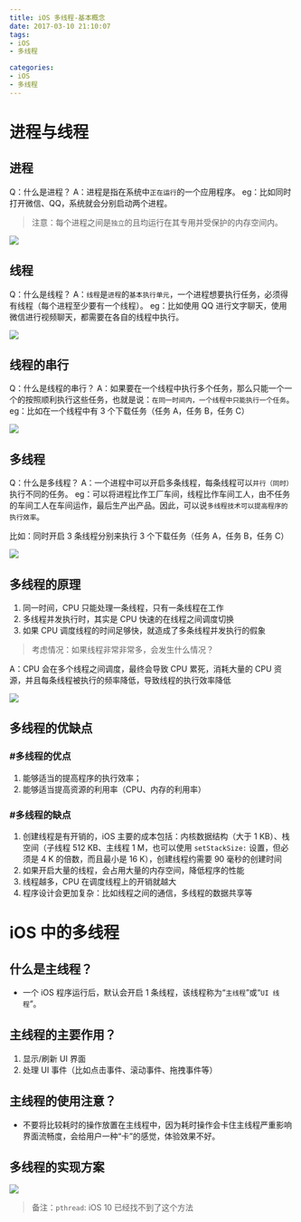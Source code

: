 ```yaml
---
title: iOS 多线程-基本概念 
date: 2017-03-10 21:10:07
tags:
- iOS
- 多线程

categories: 
- iOS
- 多线程
---
```


# 进程与线程
## 进程
Q：什么是进程？
A：进程是指在系统中`正在运行`的一个应用程序。
eg：比如同时打开微信、QQ，系统就会分别启动两个进程。
> 注意：每个进程之间是`独立`的且均运行在其专用并受保护的内存空间内。

![](https://blogimages-1254431338.cos.ap-shenzhen-fsi.myqcloud.com/Snip20170316_4.png?imageView2/0/h/120/)

## 线程
Q：什么是线程？
A：`线程`是`进程`的`基本执行单元`，一个进程想要执行任务，必须得有线程（每个进程至少要有一个线程）。
eg：比如使用 QQ 进行文字聊天，使用微信进行视频聊天，都需要在各自的线程中执行。

![](https://blogimages-1254431338.cos.ap-shenzhen-fsi.myqcloud.com/Snip20170316_3.png?imageView2/0/h/120/)
<!-- more -->
## 线程的串行
Q：什么是线程的串行？
A：如果要在一个线程中执行多个任务，那么只能一个一个的按照顺利执行这些任务，也就是说：`在同一时间内，一个线程中只能执行一个任务`。
eg：比如在一个线程中有 3 个下载任务（任务 A，任务 B，任务 C）

![](https://blogimages-1254431338.cos.ap-shenzhen-fsi.myqcloud.com/Snip20170316_7.png?imageView2/0/h/250/)

## 多线程
Q：什么是多线程？
A：一个进程中可以开启多条线程，每条线程可以`并行（同时）`执行不同的任务。
eg：可以将进程比作工厂车间，线程比作车间工人，由不任务的车间工人在车间运作，最后生产出产品。因此，可以说`多线程技术可以提高程序的执行效率`。

比如：同时开启 3 条线程分别来执行 3 个下载任务（任务 A，任务 B，任务 C）

![](https://blogimages-1254431338.cos.ap-shenzhen-fsi.myqcloud.com/Snip20170316_8.png?imageView2/0/h/170/)


## 多线程的原理

1. 同一时间，CPU 只能处理一条线程，只有一条线程在工作
2. 多线程并发执行时，其实是 CPU 快速的在线程之间调度切换
3. 如果 CPU 调度线程的时间足够快，就造成了多条线程并发执行的假象

>考虑情况：如果线程非常非常多，会发生什么情况？

A：CPU 会在多个线程之间调度，最终会导致 CPU 累死，消耗大量的 CPU 资源，并且每条线程被执行的频率降低，导致线程的执行效率降低

![](https://blogimages-1254431338.cos.ap-shenzhen-fsi.myqcloud.com/Snip20170316_9.png?imageView2/0/h/170/)

## 多线程的优缺点
### #多线程的优点
1. 能够适当的提高程序的执行效率；
2. 能够适当提高资源的利用率（CPU、内存的利用率）

### #多线程的缺点
1. 创建线程是有开销的，iOS 主要的成本包括：内核数据结构（大于 1 KB）、栈空间（子线程 512 KB、主线程 1 M，也可以使用 `setStackSize:` 设置，但必须是 4 K 的倍数，而且最小是 16 K），创建线程约需要 90 毫秒的创建时间
2. 如果开启大量的线程，会占用大量的内存空间，降低程序的性能
3. 线程越多，CPU 在调度线程上的开销就越大
4. 程序设计会更加复杂：比如线程之间的通信，多线程的数据共享等


# iOS 中的多线程
## 什么是主线程？
- 一个 iOS 程序运行后，默认会开启 1 条线程，该线程称为“`主线程`”或“`UI 线程`”。

## 主线程的主要作用？
1. 显示/刷新 UI 界面
2. 处理 UI 事件（比如点击事件、滚动事件、拖拽事件等）

## 主线程的使用注意？
- 不要将比较耗时的操作放置在主线程中，因为耗时操作会卡住主线程严重影响界面流畅度，会给用户一种“卡”的感觉，体验效果不好。

## 多线程的实现方案

![](https://blogimages-1254431338.cos.ap-shenzhen-fsi.myqcloud.com/Snip20170316_10.png?imageView2/0/h/370/)

> 备注：`pthread`: iOS 10 已经找不到了这个方法 
